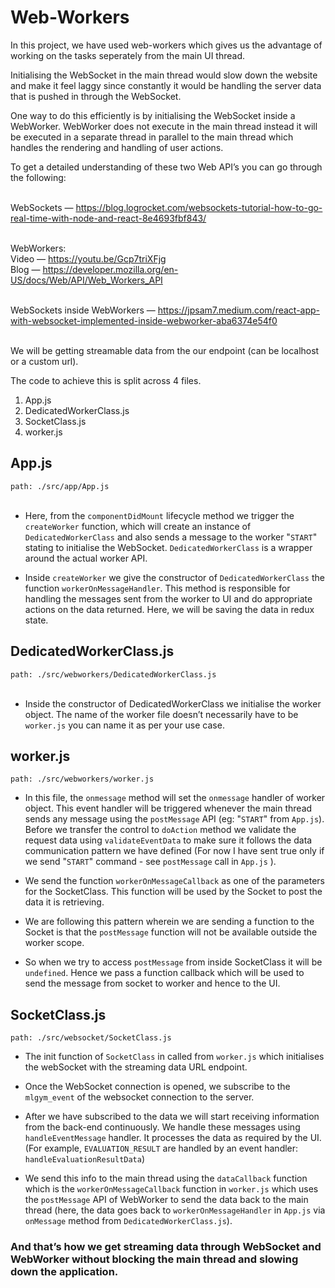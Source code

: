 # Web-Workers

In this project, we have used web-workers which gives us the advantage of working on the tasks seperately from the main UI thread.<br/>

Initialising the WebSocket in the main thread would slow down the website and make it feel laggy since constantly it would be handling the server data that is pushed in through the WebSocket.<br/>

One way to do this efficiently is by initialising the WebSocket inside a WebWorker. WebWorker does not execute in the main thread instead it will be executed in a separate thread in parallel to the main thread which handles the rendering and handling of user actions.

To get a detailed understanding of these two Web API’s you can go through the following:<br/><br/>

WebSockets — https://blog.logrocket.com/websockets-tutorial-how-to-go-real-time-with-node-and-react-8e4693fbf843/ <br/><br/>

WebWorkers:<br/>
Video — https://youtu.be/Gcp7triXFjg <br/>
Blog — https://developer.mozilla.org/en-US/docs/Web/API/Web_Workers_API <br/><br/>

WebSockets inside WebWorkers — https://jpsam7.medium.com/react-app-with-websocket-implemented-inside-webworker-aba6374e54f0 <br/><br/>

We will be getting streamable data from the our endpoint (can be localhost or a custom url).

The code to achieve this is split across 4 files.
1. App.js
2. DedicatedWorkerClass.js
3. SocketClass.js
4. worker.js

## App.js
`path: ./src/app/App.js` <br/><br/>
- Here, from the `componentDidMount` lifecycle method we trigger the `createWorker` function, which will create an instance of `DedicatedWorkerClass` and also sends a message to the worker "`START`" stating to initialise the WebSocket. `DedicatedWorkerClass` is a wrapper around the actual worker API.

- Inside `createWorker` we give the constructor of `DedicatedWorkerClass` the function `workerOnMessageHandler`.
This method is responsible for handling the messages sent from the worker to UI and do appropriate actions on the data returned. Here, we will be saving the data in redux state.

## DedicatedWorkerClass.js
`path: ./src/webworkers/DedicatedWorkerClass.js` <br/><br/>
- Inside the constructor of DedicatedWorkerClass we initialise the worker object. The name of the worker file doesn’t necessarily have to be `worker.js` you can name it as per your use case. 

## worker.js
`path: ./src/webworkers/worker.js`
- In this file, the `onmessage` method will set the `onmessage` handler of worker object. This event handler will be triggered whenever the main thread sends any message using the `postMessage` API (eg: "`START`" from `App.js`). Before we transfer the control to `doAction` method we validate the request data using `validateEventData` to make sure it follows the data communication pattern we have defined (For now I have sent true only if we send "`START`" command - see `postMessage` call in `App.js` ).

- We send the function `workerOnMessageCallback` as one of the parameters for the SocketClass. This function will be used by the Socket to post the data it is retrieving.

- We are following this pattern wherein we are sending a function to the Socket is that the `postMessage` function will not be available outside the worker scope.

- So when we try to access `postMessage` from inside SocketClass it will be `undefined`. Hence we pass a function callback which will be used to send the message from socket to worker and hence to the UI.

## SocketClass.js
`path: ./src/websocket/SocketClass.js`
- The init function of `SocketClass` in called from `worker.js` which initialises the webSocket with the streaming data URL endpoint.

- Once the WebSocket connection is opened, we subscribe to the `mlgym_event` of the websocket connection to the server.

- After we have subscribed to the data we will start receiving information from the back-end continuously. We handle these messages using `handleEventMessage` handler. It processes the data as required by the UI. (For example, `EVALUATION_RESULT` are handled by an event handler: `handleEvaluationResultData`)

- We send this info to the main thread using the `dataCallback` function which is the `workerOnMessageCallback` function in `worker.js` which uses the `postMessage` API of WebWorker to send the data back to the main thread (here, the data goes back to `workerOnMessageHandler` in `App.js` via `onMessage` method from `DedicatedWorkerClass.js`).

### And that’s how we get streaming data through WebSocket and WebWorker without blocking the main thread and slowing down the application. <br/><br/>
